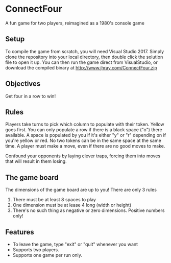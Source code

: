 # ConnectFour
A fun game for two players, reimagined as a 1980's console game

## Setup
To compile the game from scratch, you will need Visual Studio 2017. Simply clone the repository into your local directory, then double click the solution file to open it up. You can then run the game direct from VisualStudio, or download the compiled binary at http://www.jhray.com/ConnectFour.zip

## Objectives
Get four in a row to win! 

## Rules
Players take turns to pick which column to populate with their token. Yellow goes first. You can only populate a row if there is a black space ("o") there available. A space is populated by you if it's either "y" or "r" depending on if you're yellow or red. No two tokens can be in the same space at the same time. A player must make a move, even if there are no good moves to make.

Confound your opponents by laying clever traps, forcing them into moves that will result in them losing.

## The game board
The dimensions of the game board are up to you! There are only 3 rules

1. There must be at least 8 spaces to play
2. One dimension must be at lease 4 long (width or height)
3. There's no such thing as negative or zero dimensions. Positive numbers only!

## Features
- To leave the game, type "exit" or "quit" whenever you want
- Supports two players. 
- Supports one game per run only.
